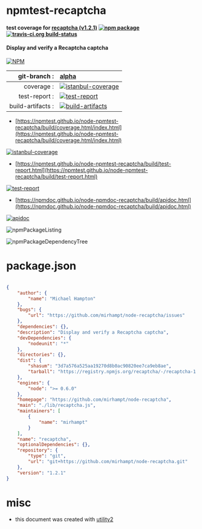 # npmtest-recaptcha

#### test coverage for  [recaptcha (v1.2.1)](https://github.com/mirhampt/node-recaptcha)  [![npm package](https://img.shields.io/npm/v/npmtest-recaptcha.svg?style=flat-square)](https://www.npmjs.org/package/npmtest-recaptcha) [![travis-ci.org build-status](https://api.travis-ci.org/npmtest/node-npmtest-recaptcha.svg)](https://travis-ci.org/npmtest/node-npmtest-recaptcha)

#### Display and verify a Recaptcha captcha

[![NPM](https://nodei.co/npm/recaptcha.png?downloads=true&downloadRank=true&stars=true)](https://www.npmjs.com/package/recaptcha)

| git-branch : | [alpha](https://github.com/npmtest/node-npmtest-recaptcha/tree/alpha)|
|--:|:--|
| coverage : | [![istanbul-coverage](https://npmtest.github.io/node-npmtest-recaptcha/build/coverage.badge.svg)](https://npmtest.github.io/node-npmtest-recaptcha/build/coverage.html/index.html)|
| test-report : | [![test-report](https://npmtest.github.io/node-npmtest-recaptcha/build/test-report.badge.svg)](https://npmtest.github.io/node-npmtest-recaptcha/build/test-report.html)|
| build-artifacts : | [![build-artifacts](https://npmtest.github.io/node-npmtest-recaptcha/glyphicons_144_folder_open.png)](https://github.com/npmtest/node-npmtest-recaptcha/tree/gh-pages/build)|

- [https://npmtest.github.io/node-npmtest-recaptcha/build/coverage.html/index.html](https://npmtest.github.io/node-npmtest-recaptcha/build/coverage.html/index.html)

[![istanbul-coverage](https://npmtest.github.io/node-npmtest-recaptcha/build/screenCapture.buildCi.browser.%252Ftmp%252Fbuild%252Fcoverage.lib.html.png)](https://npmtest.github.io/node-npmtest-recaptcha/build/coverage.html/index.html)

- [https://npmtest.github.io/node-npmtest-recaptcha/build/test-report.html](https://npmtest.github.io/node-npmtest-recaptcha/build/test-report.html)

[![test-report](https://npmtest.github.io/node-npmtest-recaptcha/build/screenCapture.buildCi.browser.%252Ftmp%252Fbuild%252Ftest-report.html.png)](https://npmtest.github.io/node-npmtest-recaptcha/build/test-report.html)

- [https://npmdoc.github.io/node-npmdoc-recaptcha/build/apidoc.html](https://npmdoc.github.io/node-npmdoc-recaptcha/build/apidoc.html)

[![apidoc](https://npmdoc.github.io/node-npmdoc-recaptcha/build/screenCapture.buildCi.browser.%252Ftmp%252Fbuild%252Fapidoc.html.png)](https://npmdoc.github.io/node-npmdoc-recaptcha/build/apidoc.html)

![npmPackageListing](https://npmtest.github.io/node-npmtest-recaptcha/build/screenCapture.npmPackageListing.svg)

![npmPackageDependencyTree](https://npmtest.github.io/node-npmtest-recaptcha/build/screenCapture.npmPackageDependencyTree.svg)



# package.json

```json

{
    "author": {
        "name": "Michael Hampton"
    },
    "bugs": {
        "url": "https://github.com/mirhampt/node-recaptcha/issues"
    },
    "dependencies": {},
    "description": "Display and verify a Recaptcha captcha",
    "devDependencies": {
        "nodeunit": "*"
    },
    "directories": {},
    "dist": {
        "shasum": "3d7a576a525aa19270d8b0ac90820ee7ca9eb8ae",
        "tarball": "https://registry.npmjs.org/recaptcha/-/recaptcha-1.2.1.tgz"
    },
    "engines": {
        "node": ">= 0.6.0"
    },
    "homepage": "https://github.com/mirhampt/node-recaptcha",
    "main": "./lib/recaptcha.js",
    "maintainers": [
        {
            "name": "mirhampt"
        }
    ],
    "name": "recaptcha",
    "optionalDependencies": {},
    "repository": {
        "type": "git",
        "url": "git+https://github.com/mirhampt/node-recaptcha.git"
    },
    "version": "1.2.1"
}
```



# misc
- this document was created with [utility2](https://github.com/kaizhu256/node-utility2)
